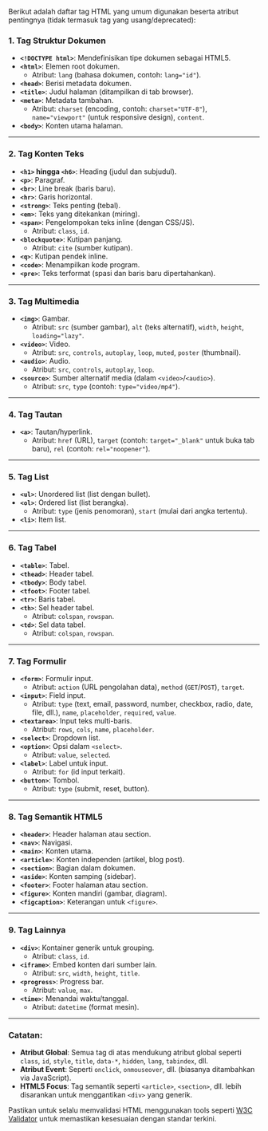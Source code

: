 Berikut adalah daftar tag HTML yang umum digunakan beserta atribut pentingnya (tidak termasuk tag yang usang/deprecated):

### 1. Tag Struktur Dokumen

- **`<!DOCTYPE html>`**: Mendefinisikan tipe dokumen sebagai HTML5.
- **`<html>`**: Elemen root dokumen.
  - Atribut: `lang` (bahasa dokumen, contoh: `lang="id"`).
- **`<head>`**: Berisi metadata dokumen.
- **`<title>`**: Judul halaman (ditampilkan di tab browser).
- **`<meta>`**: Metadata tambahan.
  - Atribut: `charset` (encoding, contoh: `charset="UTF-8"`), `name="viewport"` (untuk responsive design), `content`.
- **`<body>`**: Konten utama halaman.

---

### 2. Tag Konten Teks

- **`<h1>` hingga `<h6>`**: Heading (judul dan subjudul).
- **`<p>`**: Paragraf.
- **`<br>`**: Line break (baris baru).
- **`<hr>`**: Garis horizontal.
- **`<strong>`**: Teks penting (tebal).
- **`<em>`**: Teks yang ditekankan (miring).
- **`<span>`**: Pengelompokan teks inline (dengan CSS/JS).
  - Atribut: `class`, `id`.
- **`<blockquote>`**: Kutipan panjang.
  - Atribut: `cite` (sumber kutipan).
- **`<q>`**: Kutipan pendek inline.
- **`<code>`**: Menampilkan kode program.
- **`<pre>`**: Teks terformat (spasi dan baris baru dipertahankan).

---

### 3. Tag Multimedia

- **`<img>`**: Gambar.
  - Atribut: `src` (sumber gambar), `alt` (teks alternatif), `width`, `height`, `loading="lazy"`.
- **`<video>`**: Video.
  - Atribut: `src`, `controls`, `autoplay`, `loop`, `muted`, `poster` (thumbnail).
- **`<audio>`**: Audio.
  - Atribut: `src`, `controls`, `autoplay`, `loop`.
- **`<source>`**: Sumber alternatif media (dalam `<video>`/`<audio>`).
  - Atribut: `src`, `type` (contoh: `type="video/mp4"`).

---

### 4. Tag Tautan

- **`<a>`**: Tautan/hyperlink.
  - Atribut: `href` (URL), `target` (contoh: `target="_blank"` untuk buka tab baru), `rel` (contoh: `rel="noopener"`).

---

### 5. Tag List

- **`<ul>`**: Unordered list (list dengan bullet).
- **`<ol>`**: Ordered list (list berangka).
  - Atribut: `type` (jenis penomoran), `start` (mulai dari angka tertentu).
- **`<li>`**: Item list.

---

### 6. Tag Tabel

- **`<table>`**: Tabel.
- **`<thead>`**: Header tabel.
- **`<tbody>`**: Body tabel.
- **`<tfoot>`**: Footer tabel.
- **`<tr>`**: Baris tabel.
- **`<th>`**: Sel header tabel.
  - Atribut: `colspan`, `rowspan`.
- **`<td>`**: Sel data tabel.
  - Atribut: `colspan`, `rowspan`.

---

### 7. Tag Formulir

- **`<form>`**: Formulir input.
  - Atribut: `action` (URL pengolahan data), `method` (`GET`/`POST`), `target`.
- **`<input>`**: Field input.
  - Atribut: `type` (text, email, password, number, checkbox, radio, date, file, dll.), `name`, `placeholder`, `required`, `value`.
- **`<textarea>`**: Input teks multi-baris.
  - Atribut: `rows`, `cols`, `name`, `placeholder`.
- **`<select>`**: Dropdown list.
- **`<option>`**: Opsi dalam `<select>`.
  - Atribut: `value`, `selected`.
- **`<label>`**: Label untuk input.
  - Atribut: `for` (id input terkait).
- **`<button>`**: Tombol.
  - Atribut: `type` (submit, reset, button).

---

### 8. Tag Semantik HTML5

- **`<header>`**: Header halaman atau section.
- **`<nav>`**: Navigasi.
- **`<main>`**: Konten utama.
- **`<article>`**: Konten independen (artikel, blog post).
- **`<section>`**: Bagian dalam dokumen.
- **`<aside>`**: Konten samping (sidebar).
- **`<footer>`**: Footer halaman atau section.
- **`<figure>`**: Konten mandiri (gambar, diagram).
- **`<figcaption>`**: Keterangan untuk `<figure>`.

---

### 9. Tag Lainnya

- **`<div>`**: Kontainer generik untuk grouping.
  - Atribut: `class`, `id`.
- **`<iframe>`**: Embed konten dari sumber lain.
  - Atribut: `src`, `width`, `height`, `title`.
- **`<progress>`**: Progress bar.
  - Atribut: `value`, `max`.
- **`<time>`**: Menandai waktu/tanggal.
  - Atribut: `datetime` (format mesin).

---

### Catatan:

- **Atribut Global**: Semua tag di atas mendukung atribut global seperti `class`, `id`, `style`, `title`, `data-*`, `hidden`, `lang`, `tabindex`, dll.
- **Atribut Event**: Seperti `onclick`, `onmouseover`, dll. (biasanya ditambahkan via JavaScript).
- **HTML5 Focus**: Tag semantik seperti `<article>`, `<section>`, dll. lebih disarankan untuk menggantikan `<div>` yang generik.

Pastikan untuk selalu memvalidasi HTML menggunakan tools seperti [W3C Validator](https://validator.w3.org/) untuk memastikan kesesuaian dengan standar terkini.
